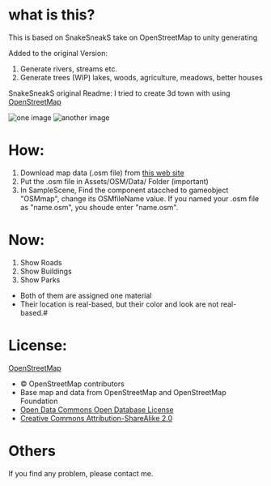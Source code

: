 # what is this?
This is based on SnakeSneakS take on OpenStreetMap to unity generating

Added to the original Version:
1. Generate rivers, streams etc.
2. Generate trees
(WIP)
lakes, woods, agriculture, meadows, better houses


SnakeSneakS original Readme:
I tried to create 3d town with using [OpenStreetMap](https://wiki.openstreetmap.org/wiki/Main_Page)

![one image](8F5308E0-978E-42EE-BF78-81F121E8EFD1_1_201_a.jpeg)
![another image](4E73427C-9B97-4AF6-87D6-A1392351DA3B.jpeg)


# How:
1. Download map data (.osm file) from [this web site](https://www.openstreetmap.org/)
2. Put the .osm file in Assets/OSM/Data/ Folder (important)
3. In SampleScene, Find the component <MapController> atacched to gameobject "OSMmap", change its OSMfileName value. If you named your .osm file as "name.osm", you shoude enter "name.osm". 



# Now:
1. Show Roads
2. Show Buildings
3. Show Parks

- Both of them are assigned one material
- Their location is real-based, but their color and look are not real-based.# 

# License: 
[OpenStreetMap](https://www.openstreetmap.org/copyright/)
- © OpenStreetMap contributors
- Base map and data from OpenStreetMap and OpenStreetMap Foundation
- [Open Data Commons Open Database License](https://opendatacommons.org/licenses/odbl/)
- [Creative Commons Attribution-ShareAlike 2.0](https://creativecommons.org/licenses/by-sa/2.0/)

# Others
If you find any problem, please contact me.
